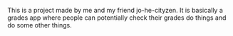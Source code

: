 This is a project made by me and my friend jo-he-cityzen. It is basically a grades app where people can potentially check their grades do things and do some other things.
